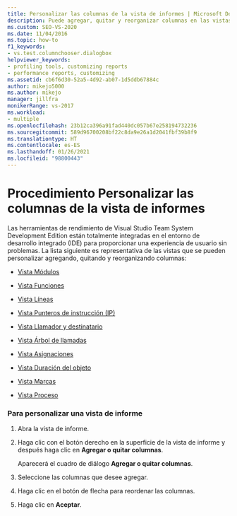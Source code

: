 ```yaml
---
title: Personalizar las columnas de la vista de informes | Microsoft Docs
description: Puede agregar, quitar y reorganizar columnas en las vistas de las herramientas de rendimiento de Visual Studio; por ejemplo, en las vistas Funciones, Proceso, y Llamador y destinatario.
ms.custom: SEO-VS-2020
ms.date: 11/04/2016
ms.topic: how-to
f1_keywords:
- vs.test.columnchooser.dialogbox
helpviewer_keywords:
- profiling tools, customizing reports
- performance reports, customizing
ms.assetid: cb6f6d30-52a5-4d92-ab07-1d5ddb67884c
author: mikejo5000
ms.author: mikejo
manager: jillfra
monikerRange: vs-2017
ms.workload:
- multiple
ms.openlocfilehash: 23b12ca396a91fad440dc057b67e258194732236
ms.sourcegitcommit: 589d96700208bf22c8da9e26a1d2041fbf39b8f9
ms.translationtype: HT
ms.contentlocale: es-ES
ms.lasthandoff: 01/26/2021
ms.locfileid: "98800443"
---
```

# <a name="how-to-customize-report-view-columns"></a>Procedimiento Personalizar las columnas de la vista de informes
Las herramientas de rendimiento de Visual Studio Team System Development Edition están totalmente integradas en el entorno de desarrollo integrado (IDE) para proporcionar una experiencia de usuario sin problemas. La lista siguiente es representativa de las vistas que se pueden personalizar agregando, quitando y reorganizando columnas:

- [Vista Módulos](../profiling/modules-view.md)

- [Vista Funciones](../profiling/functions-view.md)

- [Vista Líneas](../profiling/lines-view.md)

- [Vista Punteros de instrucción (IP)](../profiling/instruction-pointers-ips-view.md)

- [Vista Llamador y destinatario](../profiling/caller-callee-view.md)

- [Vista Árbol de llamadas](../profiling/call-tree-view.md)

- [Vista Asignaciones](../profiling/dotnet-memory-allocations-view.md)

- [Vista Duración del objeto](../profiling/object-lifetime-view.md)

- [Vista Marcas](../profiling/marks-view.md)

- [Vista Proceso](../profiling/process-view.md)

### <a name="to-customize-a-report-view"></a>Para personalizar una vista de informe

1. Abra la vista de informe.

2. Haga clic con el botón derecho en la superficie de la vista de informe y después haga clic en **Agregar o quitar columnas**.

     Aparecerá el cuadro de diálogo **Agregar o quitar columnas**.

3. Seleccione las columnas que desee agregar.

4. Haga clic en el botón de flecha para reordenar las columnas.

5. Haga clic en **Aceptar**.

